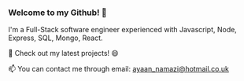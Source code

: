 ### Welcome to my Github! 👋

I'm a Full-Stack software engineer experienced with Javascript, Node, Express, SQL, Mongo, React.

🔭 Check out my latest projects! 😄






📫  You can contact me through email: ayaan_namazi@hotmail.co.uk

<!--
**namaziay/namaziay** is a ✨ _special_ ✨ repository because its `README.md` (this file) appears on your GitHub profile.

Here are some ideas to get you started:

- 🔭 I’m currently working on ...
- 🌱 I’m currently learning ...
- 👯 I’m looking to collaborate on ...
- 🤔 I’m looking for help with ...
- 💬 Ask me about ...
- 📫 How to reach me: ...
- 😄 Pronouns: ...
- ⚡ Fun fact: ...
-->

